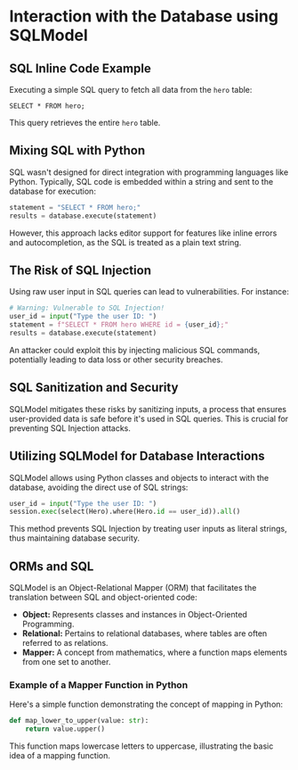 # Interaction with the Database using SQLModel

## SQL Inline Code Example

Executing a simple SQL query to fetch all data from the `hero` table:

```
SELECT * FROM hero;
```


This query retrieves the entire `hero` table.

## Mixing SQL with Python

SQL wasn't designed for direct integration with programming languages like Python. Typically, SQL code is embedded within a string and sent to the database for execution:

```python
statement = "SELECT * FROM hero;"
results = database.execute(statement)
```

However, this approach lacks editor support for features like inline errors and autocompletion, as the SQL is treated as a plain text string.

## The Risk of SQL Injection

Using raw user input in SQL queries can lead to vulnerabilities. For instance:

```python
# Warning: Vulnerable to SQL Injection!
user_id = input("Type the user ID: ")
statement = f"SELECT * FROM hero WHERE id = {user_id};"
results = database.execute(statement)
```

An attacker could exploit this by injecting malicious SQL commands, potentially leading to data loss or other security breaches.

## SQL Sanitization and Security

SQLModel mitigates these risks by sanitizing inputs, a process that ensures user-provided data is safe before it's used in SQL queries. This is crucial for preventing SQL Injection attacks.

## Utilizing SQLModel for Database Interactions

SQLModel allows using Python classes and objects to interact with the database, avoiding the direct use of SQL strings:

```python
user_id = input("Type the user ID: ")
session.exec(select(Hero).where(Hero.id == user_id)).all()
```

This method prevents SQL Injection by treating user inputs as literal strings, thus maintaining database security.

## ORMs and SQL

SQLModel is an Object-Relational Mapper (ORM) that facilitates the translation between SQL and object-oriented code:

- **Object:** Represents classes and instances in Object-Oriented Programming.
- **Relational:** Pertains to relational databases, where tables are often referred to as relations.
- **Mapper:** A concept from mathematics, where a function maps elements from one set to another.

### Example of a Mapper Function in Python

Here's a simple function demonstrating the concept of mapping in Python:

```python
def map_lower_to_upper(value: str):
    return value.upper()
```

This function maps lowercase letters to uppercase, illustrating the basic idea of a mapping function.
